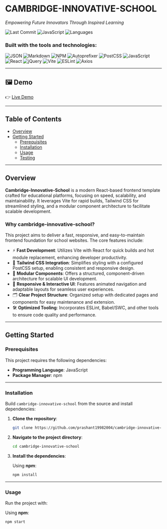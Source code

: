 # CAMBRIDGE-INNOVATIVE-SCHOOL

*Empowering Future Innovators Through Inspired Learning*

![Last Commit](https://img.shields.io/badge/last%20commit-august%202024-blue)
![JavaScript](https://img.shields.io/badge/javascript-66.1%25-yellow)
![Languages](https://img.shields.io/badge/languages-3-blue)

### Built with the tools and technologies:

![JSON](https://img.shields.io/badge/-JSON-black)
![Markdown](https://img.shields.io/badge/-Markdown-151513?style=flat&logo=markdown)
![NPM](https://img.shields.io/badge/-npm-CB3837?logo=npm&logoColor=white)
![Autoprefixer](https://img.shields.io/badge/-Autoprefixer-DD3735?logo=autoprefixer&logoColor=white)
![PostCSS](https://img.shields.io/badge/-PostCSS-DD3A0A?logo=postcss&logoColor=white)
![JavaScript](https://img.shields.io/badge/-JavaScript-F7DF1E?logo=javascript&logoColor=black)
![React](https://img.shields.io/badge/-React-61DAFB?logo=react&logoColor=black)
![jQuery](https://img.shields.io/badge/-jQuery-0769AD?logo=jquery&logoColor=white)
![Vite](https://img.shields.io/badge/-Vite-646CFF?logo=vite&logoColor=white)
![ESLint](https://img.shields.io/badge/-ESLint-4B32C3?logo=eslint&logoColor=white)
![Axios](https://img.shields.io/badge/-Axios-5A29E4?logo=axios&logoColor=white)

---

## 🖼️ Demo

👉 [Live Demo](https://www.cambridgesmartschool.com/)


---


## Table of Contents

- [Overview](#overview)
- [Getting Started](#getting-started)
  - [Prerequisites](#prerequisites)
  - [Installation](#installation)
  - [Usage](#usage)
  - [Testing](#testing)

---

## Overview

**Cambridge-Innovative-School** is a modern React-based frontend template crafted for educational platforms, focusing on speed, scalability, and maintainability. It leverages Vite for rapid builds, Tailwind CSS for streamlined styling, and a modular component architecture to facilitate scalable development.

### Why cambridge-innovative-school?

This project aims to deliver a fast, responsive, and easy-to-maintain frontend foundation for school websites. The core features include:

- ⚡ **Fast Development**: Utilizes Vite with React for quick builds and hot module replacement, enhancing developer productivity.
- 🎨 **Tailwind CSS Integration**: Simplifies styling with a configured PostCSS setup, enabling consistent and responsive design.
- 🧱 **Modular Components**: Offers a structured, component-driven architecture for scalable UI development.
- 📱 **Responsive & Interactive UI**: Features animated navigation and adaptable layouts for seamless user experiences.
- 🗂️ **Clear Project Structure**: Organized setup with dedicated pages and components for easy maintenance and extension.
- 🛠️ **Optimized Tooling**: Incorporates ESLint, Babel/SWC, and other tools to ensure code quality and performance.

---

## Getting Started

### Prerequisites

This project requires the following dependencies:

- **Programming Language**: JavaScript
- **Package Manager**: npm

---

### Installation

Build `cambridge-innovative-school` from the source and install dependencies:

1. **Clone the repository**:

    ```bash
    git clone https://github.com/prashant19982004/cambridge-innovative-school
    ```

2. **Navigate to the project directory**:

    ```bash
    cd cambridge-innovative-school
    ```

3. **Install the dependencies**:

    Using **npm**:

    ```bash
    npm install
    ```

---

### Usage

Run the project with:

Using **npm**:

```bash
npm start
